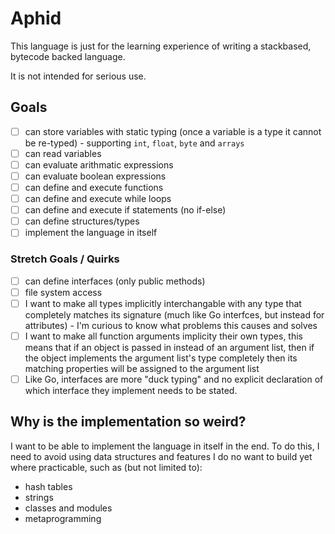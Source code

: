# Aphid

This language is just for the learning experience of writing a stackbased, bytecode backed language.

It is not intended for serious use.

## Goals
 - [ ] can store variables with static typing (once a variable is a type it cannot be re-typed) - supporting `int`, `float`, `byte` and `arrays`
 - [ ] can read variables
 - [ ] can evaluate arithmatic expressions
 - [ ] can evaluate boolean expressions
 - [ ] can define and execute functions
 - [ ] can define and execute while loops
 - [ ] can define and execute if statements (no if-else)
 - [ ] can define structures/types
 - [ ] implement the language in itself

### Stretch Goals / Quirks
 - [ ] can define interfaces (only public methods)
 - [ ] file system access
 - [ ] I want to make all types implicitly interchangable with any type that completely matches its signature (much like Go interfces, but instead for attributes) - I'm curious to know what problems this causes and solves
 - [ ] I want to make all function arguments implicity their own types, this means that if an object is passed in instead of an argument list, then if the object implements the argument list's type completely then its matching properties will be assigned to the argument list
 - [ ] Like Go, interfaces are more "duck typing" and no explicit declaration of which interface they implement needs to be stated.

## Why is the implementation so weird?
I want to be able to implement the language in itself in the end.
To do this, I need to avoid using data structures and features I do no want to build yet where practicable, such as (but not limited to):
 * hash tables
 * strings
 * classes and modules
 * metaprogramming
